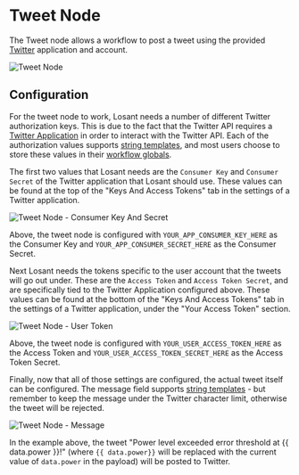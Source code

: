 # Tweet Node

The Tweet node allows a workflow to post a tweet using the provided [Twitter](https://twitter.com/) application and account.

![Tweet Node](/images/workflows/outputs/tweet-node.png "Tweet Node")

## Configuration

For the tweet node to work, Losant needs a number of different Twitter authorization keys. This is due to the fact that the Twitter API requires a [Twitter Application](https://apps.twitter.com/app/new) in order to interact with the Twitter API. Each of the authorization values supports [string templates](/workflows/accessing-payload-data/#string-templates), and most users choose to store these values in their [workflow globals](/workflows/overview/#workflow-globals).

The first two values that Losant needs are the `Consumer Key` and `Consumer Secret` of the Twitter application that Losant should use. These values can be found at the top of the "Keys And Access Tokens" tab in the settings of a Twitter application.

![Tweet Node - Consumer Key And Secret](/images/workflows/outputs/tweet-node-consumer.png "Tweet Node - Consumer Key And Secret")

Above, the tweet node is configured with `YOUR_APP_CONSUMER_KEY_HERE` as the Consumer Key and `YOUR_APP_CONSUMER_SECRET_HERE` as the Consumer Secret.

Next Losant needs the tokens specific to the user account that the tweets will go out under. These are the `Access Token` and `Access Token Secret`, and are specifically tied to the Twitter Application configured above. These values can be found at the bottom of the "Keys And Access Tokens" tab in the settings of a Twitter application, under the "Your Access Token" section.

![Tweet Node - User Token](/images/workflows/outputs/tweet-node-user.png "Tweet Node - User Token")

Above, the tweet node is configured with `YOUR_USER_ACCESS_TOKEN_HERE` as the Access Token and `YOUR_USER_ACCESS_TOKEN_SECRET_HERE` as the Access Token Secret.

Finally, now that all of those settings are configured, the actual tweet itself can be configured. The message field supports [string templates](/workflows/accessing-payload-data/#string-templates) - but remember to keep the message under the Twitter character limit, otherwise the tweet will be rejected.

![Tweet Node - Message](/images/workflows/outputs/tweet-node-message.png "Tweet Node - Message")

In the example above, the tweet "Power level exceeded error threshold at {{ data.power }}!" (where `{{ data.power}}` will be replaced with the current value of `data.power` in the payload) will be posted to Twitter.
